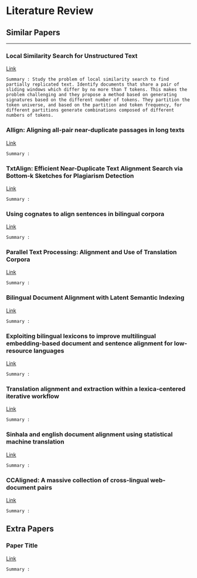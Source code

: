 # Literature Review

## Similar Papers
---
### Local Similarity Search for Unstructured Text
[Link](https://dl.acm.org/doi/10.1145/2882903.2915211)
```
Summary : Study the problem of local similarity search to find partially replicated text. Identify documents that share a pair of sliding windows which differ by no more than T tokens. This makes the problem challenging and they propose a method based on generating signatures based on the different number of tokens. They partition the token universe, and based on the partition and token frequency, for different partitions generate combinations composed of different numbers of tokens. 
```

### Allign: Aligning all-pair near-duplicate passages in long texts
[Link](https://dl.acm.org/doi/pdf/10.1145/3448016.3457548)
```
Summary : 
```

### TxtAlign: Efficient Near-Duplicate Text Alignment Search via Bottom-k Sketches for Plagiarism Detection
[Link](https://dl.acm.org/doi/pdf/10.1145/3514221.3526178)
```
Summary : 
```

### Using cognates to align sentences in bilingual corpora
[Link](https://aclanthology.org/1992.tmi-1.7.pdf)
```
Summary : 
```

### Parallel Text Processing: Alignment and Use of Translation Corpora
[Link](https://aclanthology.org/www.mt-archive.info/00/Veronis-2000-abs.htm)
```
Summary : 
```

### Bilingual Document Alignment with Latent Semantic Indexing
[Link](https://arxiv.org/pdf/1707.09443.pdf)
```
Summary : 
```

### Exploiting bilingual lexicons to improve multilingual embedding-based document and sentence alignment for low-resource languages
[Link](https://link.springer.com/article/10.1007/s10115-022-01761-x)
```
Summary : 
```

### Translation alignment and extraction within a lexica-centered iterative workflow
[Link](https://run.unl.pt/bitstream/10362/28489/1/Gomes_2017.pdf)
```
Summary : 
```

### Sinhala and english document alignment using statistical machine translation
[Link](https://ieeexplore.ieee.org/iel7/9325346/9325347/09325462.pdf)
```
Summary : 
```
### CCAligned: A massive collection of cross-lingual web-document pairs
[Link](https://arxiv.org/pdf/1911.06154)
```
Summary : 
```

## Extra Papers



### Paper Title
[Link]()
```
Summary : 
```

